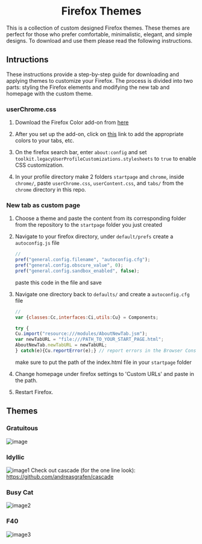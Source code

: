 <h1 align="center">Firefox Themes</h1>  

This is a collection of custom designed Firefox themes. These themes are perfect for those who prefer comfortable, minimalistic, elegant, and simple designs. To download and use them please read the following instructions.

## Intructions 
These instructions provide a step-by-step guide for downloading and applying themes to customize your Firefox. The process is divided into two parts: styling the Firefox elements and modifying the new tab and homepage with the custom theme.

### userChrome.css

1. Download the Firefox Color add-on from [here](https://addons.mozilla.org/en-US/firefox/addon/firefox-color/)  

2. After you set up the add-on, click on [this](https://color.firefox.com/?theme=XQAAAAKEAwAAAAAAAABBKYhm849SCicxcUUSqiuG_ebZUZXOFqqYn_O4akhBDGiaWd0FjBOq31N1Flo2QaWxtQ6soXvQmPL_Upd3YVaTP-QTAEKfKo8_hUfLueZP0k-rmfVo_jfFNFb9HyVOXU-NXjQTv-zSu7Kg9-Tq4byjMV_kXKgDR38tZi2Sj_zhU8Yx8VVEDTHPt_Hrq_c76cKBmBJ7cdswAG8dWDtuxHy-h8_3x4rFOA9xicLWh1BQYBcy6btytJVQesYC7-wijAstUFJCME_7oZf8zWtJwxFNeZWnIlN0udLKf9nEhZ8dGv2LxOyfB9o6IxUESTxlqTIxJd6KXPKluMOGt7dQEEFyS5cdLcpkX0tJ0783fdze03GDAFjNR4SgEdnTOyL2G7UFsfP7SQmn35SPgaMXALaNe85AqRcMUx1yZ2OW8sLmiCDaoXA9kWgKSBae2ugq6SbaAT2Zft0--OQgTJtn8Y9Vonp3a7JRa-8kQBDrF880_ff6Cg) link to add the appropriate colors to your tabs, etc.  

3. On the firefox search bar, enter `about:config` and set `toolkit.legacyUserProfileCustomizations.stylesheets` to `true` to enable CSS customization. 

4. In your profile directory make 2 folders `startpage` and `chrome`, inside `chrome/`, paste `userChrome.css`, `userContent.css`, and `tabs/` from the `chrome` directory in this repo.

### New tab as custom page

1. Choose a theme and paste the content from its corresponding folder from the repository to the `startpage` folder you just created 

2. Navigate to your firefox directory, under `default/prefs` create a `autoconfig.js` file
    ```javascript
    //
    pref("general.config.filename", "autoconfig.cfg");
    pref("general.config.obscure_value", 0);
    pref("general.config.sandbox_enabled", false); 
    ```
    paste this code in the file and save

3. Navigate one directory back to `defaults/` and create a `autoconfig.cfg` file
    ```javascript
    //  
    var {classes:Cc,interfaces:Ci,utils:Cu} = Components;  
    
    try {  
    Cu.import("resource:///modules/AboutNewTab.jsm");  
    var newTabURL = "file:///PATH_TO_YOUR_START_PAGE.html";  
    AboutNewTab.newTabURL = newTabURL;  
    } catch(e){Cu.reportError(e);} // report errors in the Browser Console  
    ```
    make sure to put the path of the index.html file in your `startpage` folder

4. Change homepage under firefox settings to 'Custom URLs' and paste in the path. 

5. Restart Firefox. 


## Themes 

### Gratuitous
![image](https://user-images.githubusercontent.com/91330011/210130702-6fb82055-fb88-4268-b335-0d04f3fe6817.png)

### Idyllic
![image1](https://user-images.githubusercontent.com/91330011/162780403-f4b27beb-ea1c-4709-a179-bc70b1588140.png)
Check out cascade (for the one line look): https://github.com/andreasgrafen/cascade

### Busy Cat
![image2](https://user-images.githubusercontent.com/91330011/203773014-c2db8c2d-7010-419a-8dae-46dcd79bc996.png)

### F40
![image3](https://user-images.githubusercontent.com/91330011/204031110-fb0b9c54-cded-44b9-a545-66fb73c9c431.png)
